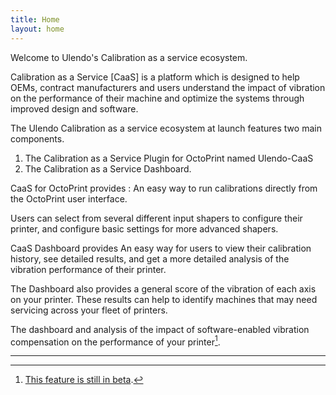 ```yaml
---
title: Home
layout: home
---
```


Welcome to Ulendo's Calibration as a service ecosystem. 

Calibration as a Service [CaaS] is a platform which is designed to help OEMs, contract manufacturers and users understand the impact of vibration on the performance of their machine and optimize the systems through improved design and software.

The Ulendo Calibration as a service ecosystem at launch features two main components. 

1. The Calibration as a Service Plugin for OctoPrint named Ulendo-CaaS
2. The Calibration as a Service Dashboard.

CaaS for OctoPrint provides :
An easy way to run calibrations directly from the OctoPrint user interface. 

Users can select from several different input shapers to configure their printer, and configure basic settings for more advanced shapers. 

CaaS Dashboard provides
An easy way for users to view their calibration history, see detailed results, and get a more detailed analysis of the vibration performance of their printer. 

The Dashboard also provides a general score of the vibration of each axis on your printer. These results can help to identify machines that may need servicing across your fleet of printers. 

The dashboard and analysis of the impact of software-enabled vibration compensation on the performance of your printer[^1]. 

----

[^1]: [This feature is still in beta](https://docs.github.com/en/pages/setting-up-a-github-pages-site-with-jekyll/creating-a-github-pages-site-with-jekyll#creating-your-site).

[Just the Docs]: https://just-the-docs.github.io/just-the-docs/
[GitHub Pages / Actions workflow]: https://github.blog/changelog/2022-07-27-github-pages-custom-github-actions-workflows-beta/
[use this template]: https://github.com/just-the-docs/just-the-docs-template/generate
